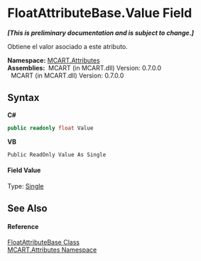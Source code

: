 # FloatAttributeBase.Value Field
 _**\[This is preliminary documentation and is subject to change.\]**_

Obtiene el valor asociado a este atributo.

**Namespace:**&nbsp;<a href="149c1cbf-2082-5e41-e423-c506e9b98202">MCART.Attributes</a><br />**Assemblies:**&nbsp;&nbsp;MCART (in MCART.dll) Version: 0.7.0.0<br />&nbsp;&nbsp;MCART (in MCART.dll) Version: 0.7.0.0<br />

## Syntax

**C#**<br />
``` C#
public readonly float Value
```

**VB**<br />
``` VB
Public ReadOnly Value As Single
```


#### Field Value
Type: <a href="http://msdn2.microsoft.com/es-es/library/3www918f" target="_blank">Single</a>

## See Also


#### Reference
<a href="d83f5106-54d7-be71-0569-a6e9c907a61c">FloatAttributeBase Class</a><br /><a href="149c1cbf-2082-5e41-e423-c506e9b98202">MCART.Attributes Namespace</a><br />